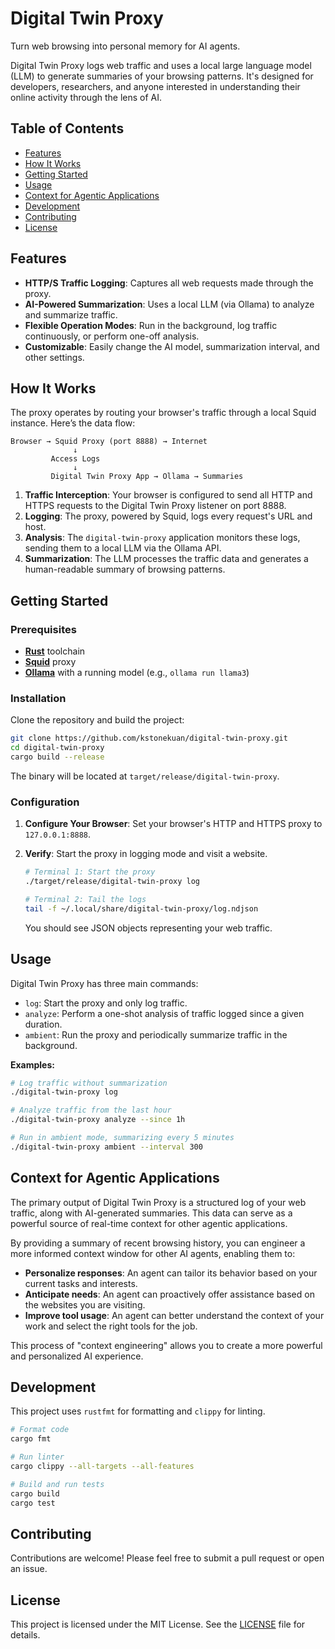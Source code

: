 # Digital Twin Proxy

Turn web browsing into personal memory for AI agents.

Digital Twin Proxy logs web traffic and uses a local large language model (LLM) to generate summaries of your browsing patterns. It's designed for developers, researchers, and anyone interested in understanding their online activity through the lens of AI.

## Table of Contents

- [Features](#features)
- [How It Works](#how-it-works)
- [Getting Started](#getting-started)
- [Usage](#usage)
- [Context for Agentic Applications](#context-for-agentic-applications)
- [Development](#development)
- [Contributing](#contributing)
- [License](#license)

## Features

- **HTTP/S Traffic Logging**: Captures all web requests made through the proxy.
- **AI-Powered Summarization**: Uses a local LLM (via Ollama) to analyze and summarize traffic.
- **Flexible Operation Modes**: Run in the background, log traffic continuously, or perform one-off analysis.
- **Customizable**: Easily change the AI model, summarization interval, and other settings.

## How It Works

The proxy operates by routing your browser's traffic through a local Squid instance. Here’s the data flow:

```
Browser → Squid Proxy (port 8888) → Internet
              ↓
         Access Logs
              ↓
         Digital Twin Proxy App → Ollama → Summaries
```

1.  **Traffic Interception**: Your browser is configured to send all HTTP and HTTPS requests to the Digital Twin Proxy listener on port 8888.
2.  **Logging**: The proxy, powered by Squid, logs every request's URL and host.
3.  **Analysis**: The `digital-twin-proxy` application monitors these logs, sending them to a local LLM via the Ollama API.
4.  **Summarization**: The LLM processes the traffic data and generates a human-readable summary of browsing patterns.

## Getting Started

### Prerequisites

- [**Rust**](https://www.rust-lang.org/tools/install) toolchain
- [**Squid**](https://www.squid-cache.org/) proxy
- [**Ollama**](https://ollama.com/) with a running model (e.g., `ollama run llama3`)

### Installation

Clone the repository and build the project:

```bash
git clone https://github.com/kstonekuan/digital-twin-proxy.git
cd digital-twin-proxy
cargo build --release
```

The binary will be located at `target/release/digital-twin-proxy`.

### Configuration

1.  **Configure Your Browser**: Set your browser's HTTP and HTTPS proxy to `127.0.0.1:8888`.
2.  **Verify**: Start the proxy in logging mode and visit a website.

    ```bash
    # Terminal 1: Start the proxy
    ./target/release/digital-twin-proxy log

    # Terminal 2: Tail the logs
    tail -f ~/.local/share/digital-twin-proxy/log.ndjson
    ```

    You should see JSON objects representing your web traffic.

## Usage

Digital Twin Proxy has three main commands:

- `log`: Start the proxy and only log traffic.
- `analyze`: Perform a one-shot analysis of traffic logged since a given duration.
- `ambient`: Run the proxy and periodically summarize traffic in the background.

**Examples:**

```bash
# Log traffic without summarization
./digital-twin-proxy log

# Analyze traffic from the last hour
./digital-twin-proxy analyze --since 1h

# Run in ambient mode, summarizing every 5 minutes
./digital-twin-proxy ambient --interval 300
```

## Context for Agentic Applications

The primary output of Digital Twin Proxy is a structured log of your web traffic, along with AI-generated summaries. This data can serve as a powerful source of real-time context for other agentic applications.

By providing a summary of recent browsing history, you can engineer a more informed context window for other AI agents, enabling them to:
-   **Personalize responses**: An agent can tailor its behavior based on your current tasks and interests.
-   **Anticipate needs**: An agent can proactively offer assistance based on the websites you are visiting.
-   **Improve tool usage**: An agent can better understand the context of your work and select the right tools for the job.

This process of "context engineering" allows you to create a more powerful and personalized AI experience.

## Development

This project uses `rustfmt` for formatting and `clippy` for linting.

```bash
# Format code
cargo fmt

# Run linter
cargo clippy --all-targets --all-features

# Build and run tests
cargo build
cargo test
```

## Contributing

Contributions are welcome! Please feel free to submit a pull request or open an issue.

## License

This project is licensed under the MIT License. See the [LICENSE](LICENSE) file for details.
